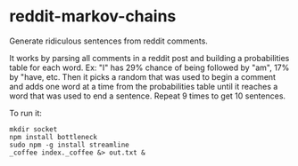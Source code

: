 reddit-markov-chains
====================

Generate ridiculous sentences from reddit comments.

It works by parsing all comments in a reddit post and building a probabilities table for each word. Ex: "I" has 29% chance of being followed by "am", 17% by "have, etc. Then it picks a random that was used to begin a comment and adds one word at a time from the probabilities table until it reaches a word that was used to end a sentence. Repeat 9 times to get 10 sentences.

To run it:

```
mkdir socket
npm install bottleneck
sudo npm -g install streamline
_coffee index._coffee &> out.txt &
```

